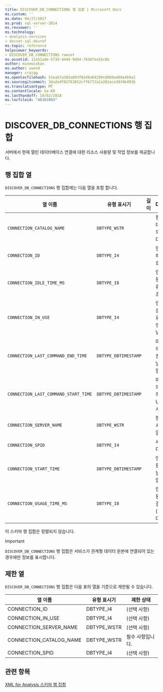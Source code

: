```yaml
---
title: DISCOVER_DB_CONNECTIONS 행 집합 | Microsoft Docs
ms.custom: ''
ms.date: 04/27/2017
ms.prod: sql-server-2014
ms.reviewer: ''
ms.technology:
- analysis-services
- docset-sql-devref
ms.topic: reference
helpviewer_keywords:
- DISCOVER_DB_CONNECTIONS rowset
ms.assetid: 12a51a4e-5f3d-4449-9d94-7836fea1bc8b
author: minewiskan
ms.author: owend
manager: craigg
ms.openlocfilehash: 51eab7a38da893f0249a64299c08b9a409a4b9a2
ms.sourcegitcommit: 3da2edf82763852cff6772a1a282ace3034b4936
ms.translationtype: MT
ms.contentlocale: ko-KR
ms.lasthandoff: 10/02/2018
ms.locfileid: "48163993"
---
```

# <a name="discoverdbconnections-rowset"></a>DISCOVER_DB_CONNECTIONS 행 집합
  서버에서 현재 열린 데이터베이스 연결에 대한 리소스 사용량 및 작업 정보를 제공합니다.  
  
## <a name="rowset-columns"></a>행 집합 열  
 `DISCOVER_DB_CONNECTIONS` 행 집합에는 다음 열을 포함 합니다.  
  
|열 이름|유형 표시기|길이|Description|  
|-----------------|--------------------|------------|-----------------|  
|`CONNECTION_CATALOG_NAME`|`DBTYPE_WSTR`||현재 연결된 데이터베이스의 이름입니다.|  
|`CONNECTION_ID`|`DBTYPE_I4`||연결을 식별하는 고유 번호입니다.|  
|`CONNECTION_IDLE_TIME_MS`|`DBTYPE_I8`||연결이 시작된 이후의 유휴 시간(밀리초)입니다.|  
|`CONNECTION_IN_USE`|`DBTYPE_I4`||연결이 활성 상태(1)인지 유휴 상태(0)인지를 나타냅니다.|  
|`CONNECTION_LAST_COMMAND_END_TIME`|`DBTYPE_DBTIMESTAMP`||마지막 명령의 실행을 마친 서버 UTC 날짜 및 시간입니다.|  
|`CONNECTION_LAST_COMMAND_START_TIME`|`DBTYPE_DBTIMESTAMP`||마지막 명령의 실행을 시작한 서버 UTC 날짜 및 시간입니다.|  
|`CONNECTION_SERVER_NAME`|`DBTYPE_WSTR`||현재 연결된 서버의 이름입니다.|  
|`CONNECTION_SPID`|`DBTYPE_I4`||세션 ID입니다.|  
|`CONNECTION_START_TIME`|`DBTYPE_DBTIMESTAMP`||연결이 시작된 서버 UTC 날짜 및 시간입니다.|  
|`CONNECTION_USAGE_TIME_MS`|`DBTYPE_I8`||연결이 시작된 이후의 연결 활성 시간(밀리초)입니다.|  
  
 이 스키마 행 집합은 정렬되지 않습니다.  
  
> [!IMPORTANT]  
>  `DISCOVER_DB_CONNECTIONS` 행 집합은 서비스가 관계형 데이터 원본에 연결되어 있는 경우에만 정보를 표시합니다.  
  
## <a name="restriction-columns"></a>제한 열  
 `DISCOVER_DB_CONNECTIONS` 행 집합은 다음 표의 열을 기준으로 제한될 수 있습니다.  
  
|열 이름|유형 표시기|제한 상태|  
|-----------------|--------------------|-----------------------|  
|CONNECTION_ID|DBTYPE_I4|(선택 사항)|  
|CONNECTION_IN_USE|DBTYPE_I4|(선택 사항)|  
|CONNECTION_SERVER_NAME|DBTYPE_WSTR|(선택 사항)|  
|CONNECTION_CATALOG_NAME|DBTYPE_WSTR|필수 사항입니다.|  
|CONNECTION_SPID|DBTYPE_I4|(선택 사항)|  
  
## <a name="see-also"></a>관련 항목  
 [XML for Analysis 스키마 행 집합](xml-for-analysis-schema-rowsets.md)  
  
  
